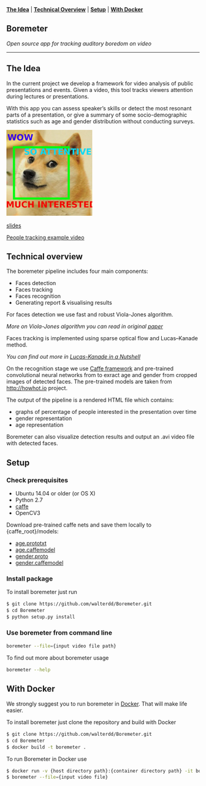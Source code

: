 **[The Idea](#the-idea)** |
**[Technical Overview](#technical-overview)** |
**[Setup](#setup)** |
**[With Docker](#with-docker)**

## Boremeter

*Open source app for tracking auditory boredom on video*

---

## The Idea

In the current project we develop a framework for video analysis of public presentations and events. Given a video, this tool tracks viewers attention during lectures or presentations.

With this app you can assess speaker’s skills or detect the most resonant parts of a presentation, or give a summary of some socio-demographic statistics such as age and gender distribution without conducting surveys.

<img src="dogg.jpg" width="224">

[slides](https://docs.google.com/presentation/d/14mCydv-_sYkVHxImUnIX6PWRfpsfL49311rG099QPvc/edit#slide=id.g19ead2f26b_0_16)

[People tracking example video](https://www.youtube.com/watch?v=LFJhAiqAA3c)

## Technical overview

The boremeter pipeline includes four main components:

- Faces detection
- Faces tracking
- Faces recognition
- Generating report & visualising results

For faces detection we use fast and robust Viola-Jones algorithm. 

*More on Viola-Jones algorithm you can read in original [paper](https://www.vision.caltech.edu/html-files/EE148-2005-Spring/pprs/viola04ijcv.pdf)*

Faces tracking is implemented using sparse optical flow and Lucas–Kanade method. 

*You can find out more in [Lucas-Kanade in a Nutshell](http://www.inf.fu-berlin.de/inst/ag-ki/rojas_home/documents/tutorials/Lucas-Kanade2.pdf)*

On the recognition stage we use [Caffe framework](http://caffe.berkeleyvision.org) and pre-trained convolutional neural networks from to exract age and gender from cropped images of detected faces. The pre-trained models are taken from http://howhot.io project.

The output of the pipeline is a rendered HTML file which contains:

- graphs of percentage of people interested in the presentation over time
- gender representation
- age representation

Boremeter can also visualize detection results and output an .avi video file with detected faces.

## Setup

### Check prerequisites

+ Ubuntu 14.04 or older (or OS X)
+ Python 2.7
+ [caffe](https://github.com/BVLC/caffe)
+ OpenCV3

Download pre-trained caffe nets and save them locally to {caffe_root}/models:

- [age.prototxt](https://data.vision.ee.ethz.ch/cvl/rrothe/imdb-wiki/static/age.prototxt)
- [age.caffemodel](https://data.vision.ee.ethz.ch/cvl/rrothe/imdb-wiki/static/dex_imdb_wiki.caffemodel)
- [gender.proto](https://data.vision.ee.ethz.ch/cvl/rrothe/imdb-wiki/static/gender.prototxt)
- [gender.caffemodel](https://data.vision.ee.ethz.ch/cvl/rrothe/imdb-wiki/static/gender.caffemodel)

### Install package

To install boremeter just run

```bash
$ git clone https://github.com/walterdd/Boremeter.git
$ cd Boremeter
$ python setup.py install
```

### Use boremeter from command line

```bash
boremeter --file={input video file path}
```

To find out more about boremeter usage

```bash
boremeter --help
```

## With Docker

We strongly suggest you to run boremeter in [Docker](https://www.docker.com). That will make life easier. 

To install boremeter just clone the repository and build with Docker

```bash
$ git clone https://github.com/walterdd/Boremeter.git
$ cd Boremeter
$ docker build -t boremeter .
```
To run Boremeter in Docker use

```bash
$ docker run -v {host directory path}:{container directory path} -it boremeter
$ boremeter --file={input video file}
```
